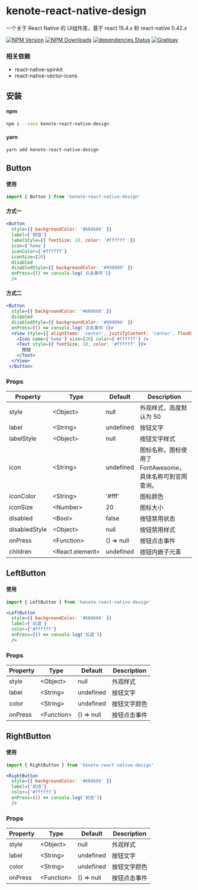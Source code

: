 # kenote-react-native-design

一个关于 React Native 的 UI组件库，基于 react 15.4.x 和 react-native 0.42.x

[![NPM Version][npm-image]][npm-url]
[![NPM Downloads][downloads-image]][downloads-url]
[![dependencies Status][dependencies-image]][dependencies-url]
[![Gratipay][licensed-image]][licensed-url]

### 相关依赖

- react-native-spinkit
- react-native-vector-icons

## 安装

#### npm

```bash
npm i --save kenote-react-native-design
```

#### yarn

```bash
yarn add kenote-react-native-design
```

## Button

#### 使用

```jsx
import { Button } from 'kenote-react-native-design'
```

#### 方式一

```jsx
<Button
  style={{ backgroundColor: '#666666' }}
  label={'按钮'}
  labelStyle={{ fontSize: 18, color: '#ffffff' }}
  icon={'home'}
  iconColor={'#ffffff'}
  iconSize={20}
  disabled
  disabledStyle={{ backgroundColor: '#999999' }}
  onPress={() => console.log('点击事件')}
  />
```

#### 方式二

```jsx
<Button
  style={{ backgroundColor: '#666666' }}
  disabled
  disabledStyle={{ backgroundColor: '#999999' }}
  onPress={() => console.log('点击事件')}>
  <View style={{ alignItems: 'center', justifyContent: 'center', flexDirection: 'row' }}>
    <Icon name={'home'} size={20} color={'#ffffff'} />
    <Text style={{ fontSize: 18, color: '#ffffff' }}>
      按钮
    </Text>
  </View>
 </Button>
```


### Props

| Property | Type | Default | Description |
|----------|------|---------|-------------|
| style         | \<Object\>        | null       | 外观样式，高度默认为 50 |
| label         | \<String\>        | undefined  | 按钮文字 |
| labelStyle    | \<Object\>        | null       | 按钮文字样式 |
| icon          | \<String\>        | undefined  | 图标名称，图标使用了 FontAwesome，具体名称可到官网查询。|
| iconColor     | \<String\>        | '#fff'     | 图标颜色 |
| iconSize      | \<Number\>        | 20         | 图标大小 |
| disabled      | \<Bool\>          | false      | 按钮禁用状态 |
| disabledStyle | \<Object\>        | null       | 按钮禁用样式 |
| onPress       | \<Function\>      | () => null | 按钮点击事件 |
| children      | \<React.element\> | undefined  | 按钮内嵌子元素 |

## LeftButton

#### 使用

```jsx
import { LeftButton } from 'kenote-react-native-design'

<LeftButton
  style={{ backgroundColor: '#666666' }}
  label={'后退'}
  color={'#ffffff'}
  onPress={() => console.log('后退')}
  />
```

### Props

| Property | Type | Default | Description |
|----------|------|---------|-------------|
| style         | \<Object\>        | null       | 外观样式 |
| label         | \<String\>        | undefined  | 按钮文字 |
| color         | \<String\>        | undefined  | 按钮文字颜色 |
| onPress       | \<Function\>      | () => null | 按钮点击事件 |

## RightButton

#### 使用

```jsx
import { RightButton } from 'kenote-react-native-design'

<RightButton
  style={{ backgroundColor: '#666666' }}
  label={'前进'}
  color={'#ffffff'}
  onPress={() => console.log('前进')}
  />
```

### Props

| Property | Type | Default | Description |
|----------|------|---------|-------------|
| style         | \<Object\>        | null       | 外观样式 |
| label         | \<String\>        | undefined  | 按钮文字 |
| color         | \<String\>        | undefined  | 按钮文字颜色 |
| onPress       | \<Function\>      | () => null | 按钮点击事件 |



[npm-image]: https://img.shields.io/npm/v/kenote-react-native-design.svg
[npm-url]: https://www.npmjs.org/package/kenote-react-native-design
[downloads-image]: https://img.shields.io/npm/dm/kenote-react-native-design.svg
[downloads-url]: https://npmjs.org/package/kenote-react-native-design
[dependencies-image]: https://david-dm.org/thondery/kenote-react-native-design/status.svg
[dependencies-url]: https://david-dm.org/thondery/kenote-react-native-design
[licensed-image]: https://img.shields.io/badge/license-MIT-blue.svg
[licensed-url]: https://github.com/thondery/kenote-react-native-design/blob/master/LICENSE